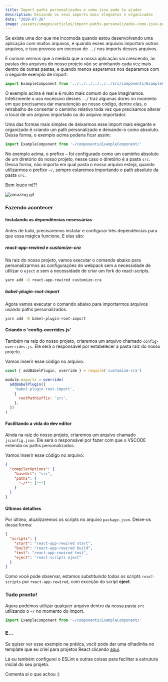 ```yaml
---
title: Import paths personalizados e como isso pode te ajudar
description: Deixando os seus imports mais elegantes e organizados
date: "2020-07-26"
image: /assets/images/articles/import-paths-personalizados-como-isso-pode-te-ajudar.png
---
```

Se existe uma dor que me incomoda quando estou desenvolvendo uma aplicação com muitos arquivos, é quando esses arquivos importam outros arquivos, e isso provoca um excesso de `../` nos imports desses arquivos.

É comum vermos que a medida que a nossa aplicação vai crescendo, as pastas dos arquivos do nosso projeto vão se aninhando cada vez mais dentro de outras pastas, e quando menos esperamos nos deparamos com o seguinte exemplo de import:

```jsx
import ExampleComponent from '../../../../../../src/components/ExampleComponent/'
```

O exemplo acima é real e é muito mais comum do que imaginamos. Infelizmente o uso excessivo desses `../` traz algumas dores no momento em que precisamos dar manutenção ao nosso código, dentre elas, o retrabalho de consertar o caminho relativo toda vez que precisamos alterar o local de um arquivo importado ou do arquivo importador.

Uma das formas mais simples de deixarmos esse import mais elegante e organizado é criando um path personalizado e deixando-o como absoluto. Dessa forma, o exemplo acima poderia ficar assim:

```jsx
import ExampleComponent from '~/components/ExampleComponent/'
```

No exemplo acima, o prefixo `~` foi configurado como um caminho absoluto de um diretório do nosso projeto, nesse caso o diretório é a pasta `src`. Dessa forma, não importa em qual pasta o nosso arquivo esteja, quando utilizarmos o prefixo `~/`, sempre estaremos importando o path absoluto da pasta `src`.

Bem louco né?!

![amazing gif](https://media.giphy.com/media/1yiPWNsQ1vq7V90fRY/giphy.gif)

### Fazendo acontecer

#### Instalando as dependências necessárias

Antes de tudo, precisaremos instalar e configurar três dependências para que essa mágica funcione. E elas são:

##### react-app-rewired e customize-cra

Na raiz do nosso projeto, vamos executar o comando abaixo para personalizarmos as configurações do webpack sem a necessidade de utilizar o `eject` e sem a necessidade de criar um fork do react-scripts.

```bash
yarn add -D react-app-rewired customize-cra
```

##### babel-plugin-root-import

Agora vamos executar o comando abaixo para importarmos arquivos usando paths personalizados.

```bash
yarn add -D babel-plugin-root-import
```

#### Criando o 'config-overrides.js'

Também na raiz do nosso projeto, criaremos um arquivo chamado `config-overrides.js`. Ele será o responsável por estabelecer a pasta raiz do nosso projeto.

Vamos inserir esse código no arquivo:

```jsx
const { addBabelPlugin, override } = require('customize-cra')

module.exports = override(
  addBabelPlugin([
    'babel-plugin-root-import',
    {
      rootPathSuffix: 'src',
    },
  ])
)
```

#### Facilitando a vida do ~~dev~~ editor

Ainda na raiz do nosso projeto, criaremos um arquivo chamado `jsconfig.json`. Ele será o responsável por fazer com que o VSCODE entenda os paths personalizados.

Vamos inserir esse código no arquivo:

```json
{
  "compilerOptions": {
    "baseUrl": "src",
    "paths": {
      "~/*": ["*"]
    }
  }
}
```

#### Últimos detalhes

Por último, atualizaremos os scripts no arquivo `package.json`. Deixe-os dessa forma:

```json
{
  "scripts": {
    "start": "react-app-rewired start",
    "build": "react-app-rewired build",
    "test": "react-app-rewired test",
    "eject": "react-scripts eject"
  }
}
```

Como você pode observar, estamos substituindo todos os scripts `react-scripts` por `react-app-rewired`, com exceção do script **eject**.

### Tudo pronto!

Agora podemos utilizar qualquer arquivo dentro da nossa pasta `src` utilizando o `~/` no momento do import.

```jsx
import ExampleComponent from '~/components/ExampleComponent/'
```

### E...

Se quiser ver esse exemplo na prática, você pode dar uma olhadinha no template que eu criei para projetos React clicando [aqui](https://github.com/coderamos/template-reactjs).

Lá eu também configurei o ESLint e outras coisas para facilitar a estrutura inicial do seu projeto.

Comenta ai o que achou :)
